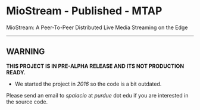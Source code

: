 # MioStream - Published - MTAP
MioStream: A Peer-To-Peer Distributed Live Media Streaming on the Edge

----------

## WARNING
<b>THIS PROJECT IS IN PRE-ALPHA RELEASE AND ITS NOT PRODUCTION READY.</b>
- We started the project in *2016* so the code is a bit outdated.

Please send an email to *spalacio* at *purdue* dot edu if you are interested in the source code.


